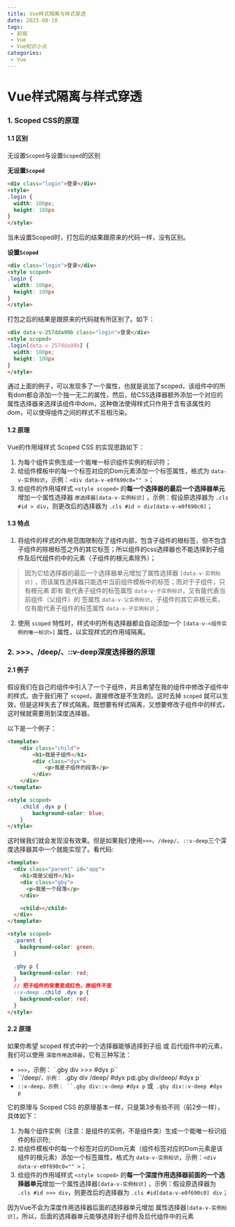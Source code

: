 ```yaml
---
title: Vue样式隔离与样式穿透
date: 2023-08-10
tags:
 - 前端
 - Vue
 - Vue知识小点
categories:
 - Vue
---
```


# Vue样式隔离与样式穿透

### 1. Scoped CSS的原理

#### 1.1 区别

无设置`Scoped`与设置`Scoped`的区别

**无设置`Scoped`**

```html
<div class="login">登录</div>
<style>
.login {
  width: 100px;
  height: 100px
}
</style>
```

当未设置Scoped时，打包后的结果跟原来的代码一样，没有区别。

**设置`Scoped`**

```html
<div class="login">登录</div>
<style scoped>
.login {
  width: 100px;
  height: 100px
}
</style>
```

打包之后的结果是跟原来的代码就有所区别了。如下：

```html
<div data-v-257dda99b class="login">登录</div>
<style scoped>
.login[data-v-257dda99b] {
  width: 100px;
  height: 100px
}
</style>
```

通过上面的例子，可以发现多了一个属性，也就是说加了scoped，该组件中的所有dom都会添加一个独一无二的属性，然后，给CSS选择器额外添加一个对应的属性选择器来选择该组件中dom，这种做法使得样式只作用于含有该属性的dom，可以使得组件之间的样式不互相污染。

#### 1.2 原理

Vue的作用域样式 Scoped CSS 的实现思路如下：

1. 为每个组件实例生成一个能唯一标识组件实例的标识符；
2. 给组件模板中的每一个标签对应的Dom元素添加一个标签属性，格式为 `data-v-实例标识`，示例：`<div data-v-e0f690c0="" >`；
3. 给组件的作用域样式 `<style scoped>` 的**每一个选择器的最后一个选择器单元**增加一个属性选择器 `原选择器[data-v-实例标识]` ，示例：假设原选择器为 `.cls #id > div`，则更改后的选择器为 `.cls #id > div[data-v-e0f690c0]`；

#### 1.3 特点

1. 将组件的样式的作用范围限制在了组件内部，包含子组件的根标签，但不包含子组件的除根标签之外的其它标签；所以组件的css选择器也不能选择到子组件及后代组件的中的元素（子组件的根元素除外）；

> 因为它给选择器的最后一个选择器单元增加了属性选择器 `[data-v-实例标识]` ，而该属性选择器只能选中当前组件模板中的标签；而对于子组件，只有根元素 即有 能代表子组件的标签属性 `data-v-子实例标识`，又有能代表当前组件（父组件）的 签属性 `data-v-父实例标识`，子组件的其它非根元素，仅有能代表子组件的标签属性 `data-v-子实例标识`；

2. 使用 `scoped` 特性时，样式中的所有选择器都会自动添加一个 `[data-v-<组件实例的唯一标识>]` 属性，以实现样式的作用域隔离。

### 2. >>>、/deep/、::v-deep深度选择器的原理

####  2.1 例子

假设我们在自己的组件中引入了一个子组件，并且希望在我的组件中修改子组件中的样式，由于我们用了 `scoped`，直接修改是不生效的。这时去掉 `scoped` 就可以生效，但是这样失去了样式隔离。既想要有样式隔离，又想要修改子组件中的样式，这时候就需要用到深度选择器。



以下是一个例子：

```html
<template>
    <div class="child">
        <h1>我是子组件</h1>
        <div class="dyx">
            <p>我是子组件的段落</p>
        </div>
    </div>
</template>

<style scoped>
    .child .dyx p {
        background-color: blue;
    }
</style>
```

这时候我们就会发现没有效果。但是如果我们使用`>>>`、`/deep/`、`::v-deep`三个深度选择器其中一个就能实现了。看代码:

```html
<template>
  <div class="parent" id="app">
    <h1>我是父组件</h1>
    <div class="gby">
      <p>我是一个段落</p>
    </div>

    <child></child>
  </div>
</template>

<style scoped>
  .parent {
    background-color: green;
  }

  .gby p {
    background-color: red;
  }
  // 把子组件的背景变成红色，原组件不变
  ::v-deep .child .dyx p {
    background-color: red;
  }
</style>
```

#### 2.2 原理

如果你希望 scoped 样式中的一个选择器能够选择到子组 或 后代组件中的元素，我们可以使用 `深度作用选择器`，它有三种写法：

- `>>>`，示例： `.gby div >>> #dyx p``
- ``/deep/`，示例： `.gby div /deep/ #dyx p` 或 `.gby div/deep/ #dyx p`
- `::v-deep，示例： ``.gby div::v-deep #dyx p` 或` .gby div::v-deep #dyx p`

它的原理与 Scoped CSS 的原理基本一样，只是第3步有些不同（前2步一样），具体如下：

1. 为每个组件实例（注意：是组件的实例，不是组件类）生成一个能唯一标识组件的标识符;
2. 给组件模板中的每一个标签对应的Dom元素（组件标签对应的Dom元素是该组件的根元素）添加一个标签属性，格式为 `data-v-实例标识`，示例：`<div data-v-e0f690c0="" >`；
3. 给组件的作用域样式 `<style scoped>` 的**每一个深度作用选择器前面的一个选择器单元**增加一个属性选择器`[data-v-实例标识]` ，示例：假设原选择器为 `.cls #id >>> div`，则更改后的选择器为 `.cls #id[data-v-e0f690c0] div`；

因为Vue不会为深度作用选择器后面的选择器单元增加 属性选择器`[data-v-实例标识]`，所以，后面的选择器单元能够选择到子组件及后代组件中的元素